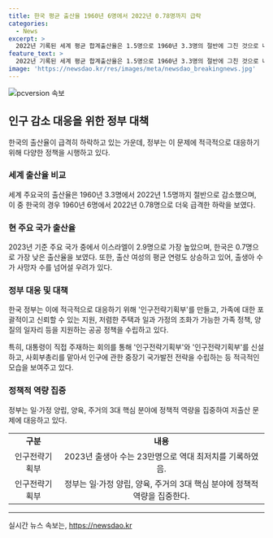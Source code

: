 ```yaml
---
title: 한국 평균 출산율 1960년 6명에서 2022년 0.78명까지 급락
categories:
  - News
excerpt: >
  2022년 기록된 세계 평균 합계출산율은 1.5명으로 1960년 3.3명의 절반에 그친 것으로 나타났다. 한국의 경우 이보다 더 심각한데, 0.78명에 불과하며, 이는 주요 국가 중 가장 낮은 수치다. 출산 여성의 평균 연령도 상승하여, 이에 대응하기 위해 정부가 인구전략기획부 설립과 관련 정책을 추진 중이다. 또한, 이러한 추세가 지속될 경우 50년 안에 사망자 수가 출생아 수를 넘을 우려도 제기되고 있다. 윤석열 대통령은 저출생대응기획부를 인구전략기획부로 개칭하고 해당 분야에 대한 국가발전 전략을 수립할 예정이라고 밝혔다.
feature_text: >
  2022년 기록된 세계 평균 합계출산율은 1.5명으로 1960년 3.3명의 절반에 그친 것으로 나타났다. 한국의 경우 이보다 더 심각한데, 0.78명에 불과하며, 이는 주요 국가 중 가장 낮은 수치다. 출산 여성의 평균 연령도 상승하여, 이에 대응하기 위해 정부가 인구전략기획부 설립과 관련 정책을 추진 중이다. 또한, 이러한 추세가 지속될 경우 50년 안에 사망자 수가 출생아 수를 넘을 우려도 제기되고 있다. 윤석열 대통령은 저출생대응기획부를 인구전략기획부로 개칭하고 해당 분야에 대한 국가발전 전략을 수립할 예정이라고 밝혔다.
image: 'https://newsdao.kr/res/images/meta/newsdao_breakingnews.jpg'
---
```


<p><img src="https://newsdao.kr/res/images/meta/newsdao_breakingnews.jpg" alt="pcversion 속보" /></p>

<h2 data-ke-size="size26">인구 감소 대응을 위한 정부 대책</h2>

<p data-ke-size="size16">한국의 출산율이 급격히 하락하고 있는 가운데, 정부는 이 문제에 적극적으로 대응하기 위해 다양한 정책을 시행하고 있다.</p>

<h3>세계 출산율 비교</h3>

<p data-ke-size="size16">세계 주요국의 출산율은 1960년 3.3명에서 2022년 1.5명까지 절반으로 감소했으며, 이 중 한국의 경우 1960년 6명에서 2022년 0.78명으로 더욱 급격한 하락을 보였다.</p>

<h3>현 주요 국가 출산율</h3>

<p data-ke-size="size16">2023년 기준 주요 국가 중에서 이스라엘이 2.9명으로 가장 높았으며, 한국은 0.7명으로 가장 낮은 출산율을 보였다. 또한, 출산 여성의 평균 연령도 상승하고 있어, 출생아 수가 사망자 수를 넘어설 우려가 있다.</p>

<h3>정부 대응 및 대책</h3>

<p data-ke-size="size16">한국 정부는 이에 적극적으로 대응하기 위해 '인구전략기획부'를 만들고, 가족에 대한 포괄적이고 신뢰할 수 있는 지원, 저렴한 주택과 일과 가정의 조화가 가능한 가족 정책, 양질의 일자리 등을 지원하는 공공 정책을 수립하고 있다.</p>

<p data-ke-size="size16">특히, 대통령이 직접 주재하는 회의를 통해 '인구전략기획부'와 '인구전략기획부'를 신설하고, 사회부총리를 맡아서 인구에 관한 중장기 국가발전 전략을 수립하는 등 적극적인 모습을 보여주고 있다.</p>

<h3>정책적 역량 집중</h3>

<p data-ke-size="size16">정부는 일·가정 양립, 양육, 주거의 3대 핵심 분야에 정책적 역량을 집중하여 저출산 문제에 대응하고 있다.</p>

<table>
    <tr>
        <td style="text-align: center; height: 17px;"><b>구분</b></td>
        <td style="text-align: center; height: 17px;"><b>내용</b></td>
    </tr>
    <tr>
        <td style="text-align: center; height: 17px;">인구전략기획부</td>
        <td style="text-align: center; height: 17px;">2023년 출생아 수는 23만명으로 역대 최저치를 기록하였음.</td>
    </tr>
    <tr>
        <td style="text-align: center; height: 17px;">인구전략기획부</td>
        <td style="text-align: center; height: 17px;">정부는 일·가정 양립, 양육, 주거의 3대 핵심 분야에 정책적 역량을 집중한다.</td>
    </tr>
</table>

<hr>

<p data-ke-size="size16"></p>
실시간 뉴스 속보는, <a href="https://newsdao.kr" rel="dofollow">https://newsdao.kr</a>


